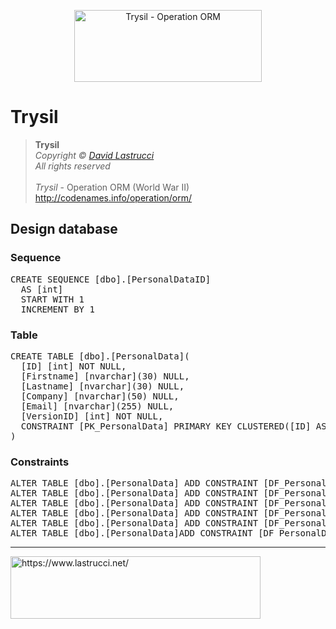 <p align="center">
  <img width="300" height="115" src="https://github.com/davidlastrucci/Trysil/blob/master/Docs/Trysil.png" title="Trysil - Operation ORM">
</p>

# Trysil
> **Trysil**<br>
> *Copyright © [David Lastrucci](https://www.lastrucci.net/)*<br>
> *All rights reserved*<br>
> <br>
> *Trysil* - Operation ORM (World War II)<br>
> http://codenames.info/operation/orm/

## Design database
### Sequence
<pre>
CREATE SEQUENCE [dbo].[PersonalDataID] 
  AS [int]
  START WITH 1
  INCREMENT BY 1
</pre>

### Table
<pre>
CREATE TABLE [dbo].[PersonalData](
  [ID] [int] NOT NULL,
  [Firstname] [nvarchar](30) NULL,
  [Lastname] [nvarchar](30) NULL,
  [Company] [nvarchar](50) NULL,
  [Email] [nvarchar](255) NULL,
  [VersionID] [int] NOT NULL,
  CONSTRAINT [PK_PersonalData] PRIMARY KEY CLUSTERED([ID] ASC)
)
</pre>

### Constraints
<pre>
ALTER TABLE [dbo].[PersonalData] ADD CONSTRAINT [DF_PersonalData_ID] DEFAULT ((0)) FOR [ID]
ALTER TABLE [dbo].[PersonalData] ADD CONSTRAINT [DF_PersonalData_Firstname] DEFAULT (N'') FOR [Firstname]
ALTER TABLE [dbo].[PersonalData] ADD CONSTRAINT [DF_PersonalData_Lastname] DEFAULT (N'') FOR [Lastname]
ALTER TABLE [dbo].[PersonalData] ADD CONSTRAINT [DF_PersonalData_Company] DEFAULT (N'') FOR [Company]
ALTER TABLE [dbo].[PersonalData] ADD CONSTRAINT [DF_PersonalData_Email] DEFAULT (N'') FOR [Email]
ALTER TABLE [dbo].[PersonalData]ADD CONSTRAINT [DF_PersonalData_VersionID] DEFAULT ((0)) FOR [VersionID]
</pre>

---
<p>
  <a href="https://www.lastrucci.net/">
    <img width="400" height="100" src="https://www.lastrucci.net/images/badge.small.png" title="https://www.lastrucci.net/">
  </a>
</p>
